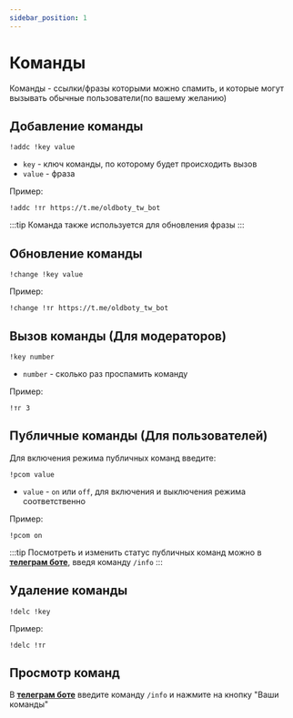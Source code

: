 ```yaml
---
sidebar_position: 1
---
```


# Команды

Команды - ссылки/фразы которыми можно спамить, и которые могут вызывать обычные пользователи(по вашему желанию)

## Добавление команды
`!addc !key value`
- `key` - ключ команды, по которому будет происходить вызов
- `value` - фраза

Пример:
```
!addc !тг https://t.me/oldboty_tw_bot
```
:::tip
Команда также используется для обновления фразы
:::

## Обновление команды
`!change !key value`

Пример:
```
!change !тг https://t.me/oldboty_tw_bot
```

## Вызов команды (Для модераторов)
`!key number`
- `number` - сколько раз проспамить команду

Пример:
```
!тг 3
```
## Публичные команды (Для пользователей)
Для включения режима публичных команд введите:

`!pcom value`
- `value` - `on` или `off`, для включения и выключения режима соответственно

Пример:
```
!pcom on
```

:::tip
Посмотреть и изменить статус публичных команд можно в **[телеграм боте](https://t.me/oldboty_tw_bot)**, введя команду `/info`
:::

## Удаление команды
`!delc !key`

Пример:
```
!delc !тг
```
## Просмотр команд

В **[телеграм боте](https://t.me/oldboty_tw_bot)** введите команду `/info` и нажмите на кнопку "Ваши команды"
